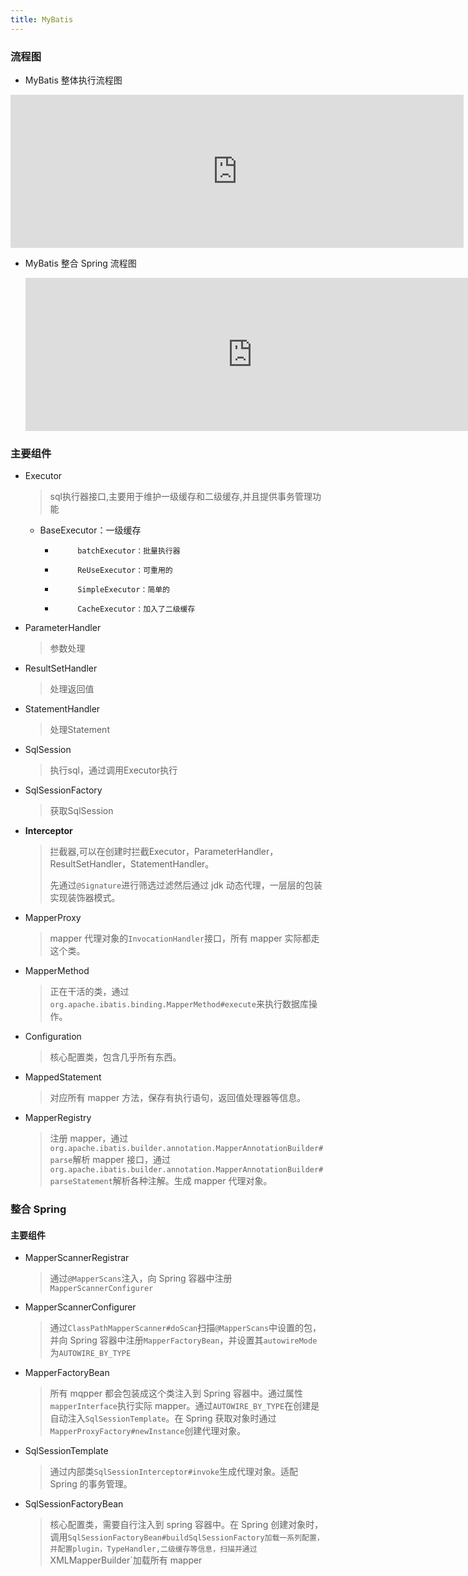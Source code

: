 ```yaml
---
title: MyBatis
---
```


### 流程图

- MyBatis 整体执行流程图

<iframe id="embed_dom" name="embed_dom" frameborder="0" style="display:block;width:725px; height:245px;" src="https://www.processon.com/embed/6194d85463768938bc8f076e"></iframe>

- MyBatis 整合 Spring 流程图

  <iframe id="embed_dom" name="embed_dom" frameborder="0" style="display:block;width:725px; height:245px;" src="https://www.processon.com/embed/6197805563768938bc95b5c1"></iframe>

### 主要组件

- Executor

  > sql执行器接口,主要用于维护一级缓存和二级缓存,并且提供事务管理功能

  - BaseExecutor：一级缓存

     *          batchExecutor：批量执行器

     *          ReUseExecutor：可重用的

     *          SimpleExecutor：简单的

     *          CacheExecutor：加入了二级缓存

- ParameterHandler

  > 参数处理

- ResultSetHandler

  > 处理返回值

- StatementHandler

  > 处理Statement

- SqlSession

  > 执行sql，通过调用Executor执行

- SqlSessionFactory

  > 获取SqlSession

- **Interceptor**

  > 拦截器,可以在创建时拦截Executor，ParameterHandler，ResultSetHandler，StatementHandler。
  >
  > 先通过`@Signature`进行筛选过滤然后通过 jdk 动态代理，一层层的包装实现装饰器模式。

- MapperProxy

  > mapper 代理对象的`InvocationHandler`接口，所有 mapper 实际都走这个类。

- MapperMethod

  > 正在干活的类，通过`org.apache.ibatis.binding.MapperMethod#execute`来执行数据库操作。

- Configuration

  > 核心配置类，包含几乎所有东西。

- MappedStatement

  > 对应所有 mapper 方法，保存有执行语句，返回值处理器等信息。

- MapperRegistry

  > 注册 mapper，通过`org.apache.ibatis.builder.annotation.MapperAnnotationBuilder#parse`解析 mapper 接口，通过`org.apache.ibatis.builder.annotation.MapperAnnotationBuilder#parseStatement`解析各种注解。生成 mapper 代理对象。

### 整合 Spring

#### 主要组件

- MapperScannerRegistrar

  > 通过`@MapperScans`注入，向 Spring 容器中注册`MapperScannerConfigurer`

- MapperScannerConfigurer

  > 通过`ClassPathMapperScanner#doScan`扫描`@MapperScans`中设置的包，并向 Spring 容器中注册`MapperFactoryBean`，并设置其`autowireMode`为`AUTOWIRE_BY_TYPE`

- MapperFactoryBean

  > 所有 mqpper 都会包装成这个类注入到 Spring 容器中。通过属性`mapperInterface`执行实际 mapper。通过`AUTOWIRE_BY_TYPE`在创建是自动注入`SqlSessionTemplate`。在 Spring 获取对象时通过`MapperProxyFactory#newInstance`创建代理对象。

- SqlSessionTemplate

  > 通过内部类`SqlSessionInterceptor#invoke`生成代理对象。适配 Spring 的事务管理。

- SqlSessionFactoryBean

  > 核心配置类，需要自行注入到 spring 容器中。在 Spring 创建对象时，调用`SqlSessionFactoryBean#buildSqlSessionFactory加载一系列配置，并配置plugin，TypeHandler,二级缓存等信息，扫描并通过`XMLMapperBuilder`加载所有 mapper
